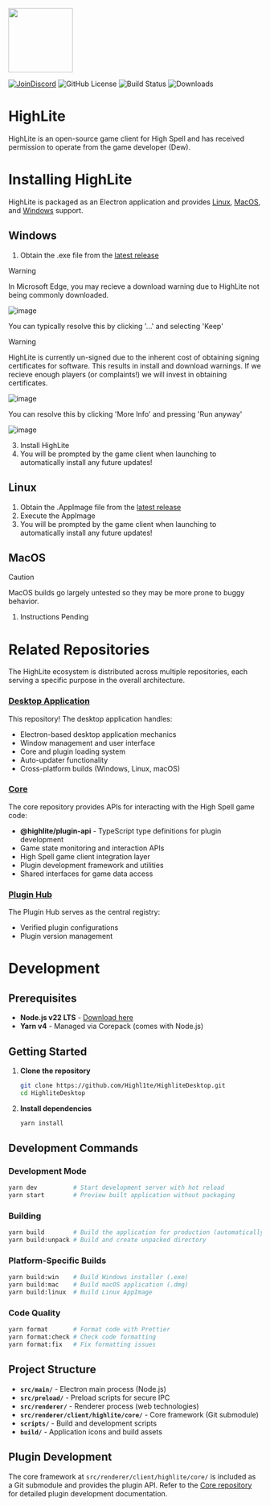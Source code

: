 <p><img src="https://github.com/user-attachments/assets/da5bb809-3949-4854-99e4-1619022444e7" width="128"/></p>
<p>
  <a href="https://discord.gg/highspell"><img alt="JoinDiscord" src="https://img.shields.io/badge/Discord-Join_Us-purple?style=flat&logo=Discord&label=Discord"/></a>
  <img alt="GitHub License" src="https://img.shields.io/github/license/Highl1te/HighliteDesktop">
  <img alt="Build Status" src="https://img.shields.io/github/actions/workflow/status/Highl1te/HighliteDesktop/main.yml">
  <img alt="Downloads" src="https://img.shields.io/github/downloads/Highl1te/HighliteDesktop/latest/total?label=Downloads&color=blue">
</p>

# HighLite
HighLite is an open-source game client for High Spell and has received permission to operate from the game developer (Dew).

# Installing HighLite
HighLite is packaged as an Electron application and provides [Linux](#Linux), [MacOS](#MacOS), and [Windows](#Windows) support.

## Windows
1. Obtain the .exe file from the [latest release](https://github.com/Highl1te/HighliteDesktop/releases/latest)
> [!WARNING]
> In Microsoft Edge, you may recieve a download warning due to HighLite not being commonly downloaded.
>
> ![image](https://github.com/user-attachments/assets/8dd15f93-29c4-42a8-966b-1bd8a83fa66c)
>
> You can typically resolve this by clicking '...' and selecting 'Keep'


> [!WARNING]
> HighLite is currently un-signed due to the inherent cost of obtaining signing certificates for software. This results in install and download warnings.
> If we recieve enough players (or complaints!) we will invest in obtaining certificates.
>
> ![image](https://github.com/user-attachments/assets/90651443-a7ed-42b1-8e60-60af2a54fbf1)
>
> You can resolve this by clicking 'More Info' and pressing 'Run anyway'
>
> ![image](https://github.com/user-attachments/assets/f1537d49-7aac-4344-ba6a-77a01339e63f)
>

3. Install HighLite
4. You will be prompted by the game client when launching to automatically install any future updates!
## Linux
1. Obtain the .AppImage file from the [latest release](https://github.com/Highl1te/HighliteDesktop/releases/latest)
2. Execute the AppImage
3. You will be prompted by the game client when launching to automatically install any future updates!
## MacOS
> [!CAUTION]
> MacOS builds go largely untested so they may be more prone to buggy behavior.

1. Instructions Pending

# Related Repositories
The HighLite ecosystem is distributed across multiple repositories, each serving a specific purpose in the overall architecture.

### [Desktop Application](https://github.com/Highl1te/HighliteDesktop)
This repository! The desktop application handles:
- Electron-based desktop application mechanics
- Window management and user interface
- Core and plugin loading system
- Auto-updater functionality
- Cross-platform builds (Windows, Linux, macOS)

### [Core](https://github.com/Highl1te/Core)
The core repository provides APIs for interacting with the High Spell game code:
- **@highlite/plugin-api** - TypeScript type definitions for plugin development
- Game state monitoring and interaction APIs
- High Spell game client integration layer
- Plugin development framework and utilities
- Shared interfaces for game data access

### [Plugin Hub](https://github.com/Highl1te/Plugin-Hub)
The Plugin Hub serves as the central registry:
- Verified plugin configurations
- Plugin version management

# Development
## Prerequisites
- **Node.js v22 LTS** - [Download here](https://nodejs.org/en/download)
- **Yarn v4** - Managed via Corepack (comes with Node.js)

## Getting Started
1. **Clone the repository**
   ```bash
   git clone https://github.com/Highl1te/HighliteDesktop.git
   cd HighliteDesktop
   ```

2. **Install dependencies**
   ```bash
   yarn install
   ```
## Development Commands
### Development Mode
```bash
yarn dev          # Start development server with hot reload
yarn start        # Preview built application without packaging
```

### Building
```bash
yarn build        # Build the application for production (automatically runs prebuild)
yarn build:unpack # Build and create unpacked directory
```

### Platform-Specific Builds
```bash
yarn build:win    # Build Windows installer (.exe)
yarn build:mac    # Build macOS application (.dmg)
yarn build:linux  # Build Linux AppImage
```

### Code Quality
```bash
yarn format       # Format code with Prettier
yarn format:check # Check code formatting
yarn format:fix   # Fix formatting issues
```

## Project Structure
- **`src/main/`** - Electron main process (Node.js)
- **`src/preload/`** - Preload scripts for secure IPC
- **`src/renderer/`** - Renderer process (web technologies)
- **`src/renderer/client/highlite/core/`** - Core framework (Git submodule)
- **`scripts/`** - Build and development scripts
- **`build/`** - Application icons and build assets

## Plugin Development
The core framework at `src/renderer/client/highlite/core/` is included as a Git submodule and provides the plugin API. Refer to the [Core repository](https://github.com/Highl1te/Core) for detailed plugin development documentation.

